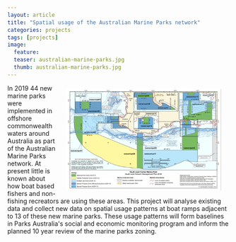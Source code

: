```yaml
---
layout: article
title: "Spatial usage of the Australian Marine Parks network"
categories: projects
tags: [projects]
image:
  feature: 
  teaser: australian-marine-parks.jpg
  thumb: australian-marine-parks.jpg
---
```

<img src='/images/australian-marine-parks.jpg' align='right' width="350" hspace="20" vspace="10">
In 2019 44 new marine parks were implemented in offshore commonwealth waters around Australia as part of the Australian Marine Parks network. At present little is known about how boat based fishers and non-fishing recreators are using these areas. This project will analyse existing data and collect new data on spatial usage patterns at boat ramps adjacent to 13 of these new marine parks. These usage patterns will form baselines in Parks Australia's social and economic monitoring program and inform the planned 10 year review of the marine parks zoning. 

